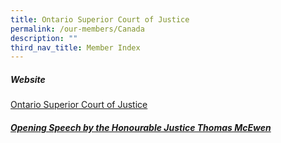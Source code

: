 ```yaml
---
title: Ontario Superior Court of Justice
permalink: /our-members/Canada
description: ""
third_nav_title: Member Index
---
```

##### Website
[Ontario Superior Court of Justice](https://www.ontariocourts.ca/scj/ )


##### [Opening Speech by the Honourable Justice Thomas McEwen](/files/Ontario%20Superior%20Court%20of%20Justice%20Video%20Transcription%20(25-35%20min)_Opening%20Speech.pdf)

